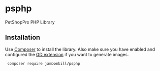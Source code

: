 # psphp

PetShopPro PHP Library


## Installation

Use [Composer](https://getcomposer.org/) to install the library. Also make sure you have enabled and configured the
[GD extension](https://www.php.net/manual/en/book.image.php) if you want to generate images.

``` bash
 composer require jambonbill/psphp
```


